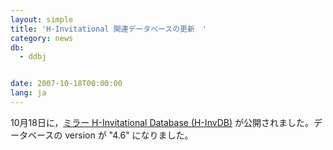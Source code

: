 ```yaml
---
layout: simple
title: 'H-Invitational 関連データベースの更新　'
category: news
db:
  - ddbj


date: 2007-10-18T00:00:00
lang: ja
---
```


10月18日に，<a href="/whatsnew/whatsnew2009-j.html#091208" target="_blank">ミラー H-Invitational Database (H-InvDB)</a> が公開されました。データベースの version が "4.6" になりました。
